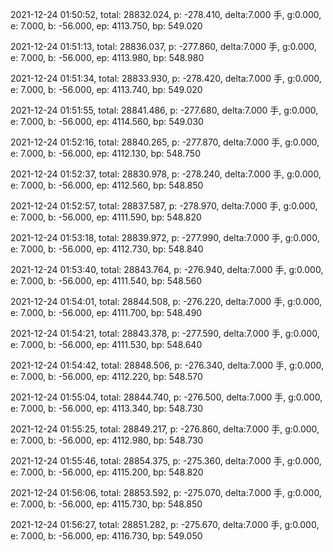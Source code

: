 2021-12-24 01:50:52, total: 28832.024, p: -278.410, delta:7.000 手, g:0.000, e: 7.000, b: -56.000, ep: 4113.750, bp: 549.020

2021-12-24 01:51:13, total: 28836.037, p: -277.860, delta:7.000 手, g:0.000, e: 7.000, b: -56.000, ep: 4113.980, bp: 548.980

2021-12-24 01:51:34, total: 28833.930, p: -278.420, delta:7.000 手, g:0.000, e: 7.000, b: -56.000, ep: 4113.740, bp: 549.020

2021-12-24 01:51:55, total: 28841.486, p: -277.680, delta:7.000 手, g:0.000, e: 7.000, b: -56.000, ep: 4114.560, bp: 549.030

2021-12-24 01:52:16, total: 28840.265, p: -277.870, delta:7.000 手, g:0.000, e: 7.000, b: -56.000, ep: 4112.130, bp: 548.750

2021-12-24 01:52:37, total: 28830.978, p: -278.240, delta:7.000 手, g:0.000, e: 7.000, b: -56.000, ep: 4112.560, bp: 548.850

2021-12-24 01:52:57, total: 28837.587, p: -278.970, delta:7.000 手, g:0.000, e: 7.000, b: -56.000, ep: 4111.590, bp: 548.820

2021-12-24 01:53:18, total: 28839.972, p: -277.990, delta:7.000 手, g:0.000, e: 7.000, b: -56.000, ep: 4112.730, bp: 548.840

2021-12-24 01:53:40, total: 28843.764, p: -276.940, delta:7.000 手, g:0.000, e: 7.000, b: -56.000, ep: 4111.540, bp: 548.560

2021-12-24 01:54:01, total: 28844.508, p: -276.220, delta:7.000 手, g:0.000, e: 7.000, b: -56.000, ep: 4111.700, bp: 548.490

2021-12-24 01:54:21, total: 28843.378, p: -277.590, delta:7.000 手, g:0.000, e: 7.000, b: -56.000, ep: 4111.530, bp: 548.640

2021-12-24 01:54:42, total: 28848.506, p: -276.340, delta:7.000 手, g:0.000, e: 7.000, b: -56.000, ep: 4112.220, bp: 548.570

2021-12-24 01:55:04, total: 28844.740, p: -276.500, delta:7.000 手, g:0.000, e: 7.000, b: -56.000, ep: 4113.340, bp: 548.730

2021-12-24 01:55:25, total: 28849.217, p: -276.860, delta:7.000 手, g:0.000, e: 7.000, b: -56.000, ep: 4112.980, bp: 548.730

2021-12-24 01:55:46, total: 28854.375, p: -275.360, delta:7.000 手, g:0.000, e: 7.000, b: -56.000, ep: 4115.200, bp: 548.820

2021-12-24 01:56:06, total: 28853.592, p: -275.070, delta:7.000 手, g:0.000, e: 7.000, b: -56.000, ep: 4115.730, bp: 548.850

2021-12-24 01:56:27, total: 28851.282, p: -275.670, delta:7.000 手, g:0.000, e: 7.000, b: -56.000, ep: 4116.730, bp: 549.050
